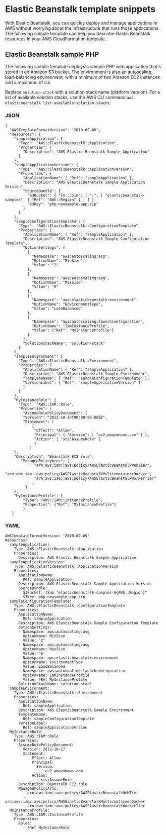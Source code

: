 # Elastic Beanstalk template snippets<a name="quickref-elasticbeanstalk"></a>

With Elastic Beanstalk, you can quickly deploy and manage applications in AWS without worrying about the infrastructure that runs those applications\. The following sample template can help you describe Elastic Beanstalk resources in your AWS CloudFormation template\.

## Elastic Beanstalk sample PHP<a name="quickref-elasticbeanstalk-sampleenv"></a>

The following sample template deploys a sample PHP web application that's stored in an Amazon S3 bucket\. The environment is also an autoscaling, load\-balancing environment, with a minimum of two Amazon EC2 instances and a maximum of six\.

Replace `solution-stack` with a solution stack name \(platform version\)\. For a list of available solution stacks, use the AWS CLI command `aws elasticbeanstalk list-available-solution-stacks`\.

### JSON<a name="quickref-elasticbeanstalk-example-1.json"></a>

```
{
  "AWSTemplateFormatVersion": "2010-09-09",
  "Resources": {
    "sampleApplication": {
      "Type": "AWS::ElasticBeanstalk::Application",
      "Properties": {
        "Description": "AWS Elastic Beanstalk Sample Application"
      }
    },
    "sampleApplicationVersion": {
      "Type": "AWS::ElasticBeanstalk::ApplicationVersion",
      "Properties": {
        "ApplicationName": { "Ref": "sampleApplication" },
        "Description": "AWS ElasticBeanstalk Sample Application Version",
        "SourceBundle": {
          "S3Bucket": { "Fn::Join": [ "-", [ "elasticbeanstalk-samples", { "Ref": "AWS::Region" } ] ] },
          "S3Key": "php-newsample-app.zip"
        }
      }
    },
    "sampleConfigurationTemplate": {
      "Type": "AWS::ElasticBeanstalk::ConfigurationTemplate",
      "Properties": {
        "ApplicationName": { "Ref": "sampleApplication" },
        "Description": "AWS ElasticBeanstalk Sample Configuration Template",
        "OptionSettings": [
          {
            "Namespace": "aws:autoscaling:asg",
            "OptionName": "MinSize",
            "Value": "2"
          },
          {
            "Namespace": "aws:autoscaling:asg",
            "OptionName": "MaxSize",
            "Value": "6"
          },
          {
            "Namespace": "aws:elasticbeanstalk:environment",
            "OptionName": "EnvironmentType",
            "Value": "LoadBalanced"
          },
          {
            "Namespace": "aws:autoscaling:launchconfiguration",
            "OptionName": "IamInstanceProfile",
            "Value": {"Ref": "MyInstanceProfile"}
          }
        ],
        "SolutionStackName": "solution-stack"
      }
    },
    "sampleEnvironment": {
      "Type": "AWS::ElasticBeanstalk::Environment",
      "Properties": {
        "ApplicationName": { "Ref": "sampleApplication" },
        "Description": "AWS ElasticBeanstalk Sample Environment",
        "TemplateName": { "Ref": "sampleConfigurationTemplate" },
        "VersionLabel": { "Ref": "sampleApplicationVersion" }
        }
      }
    },
    "MyInstanceRole": {
      "Type": "AWS::IAM::Role",
      "Properties": {
        "AssumeRolePolicyDocument": {
        "Version": "2012-10-17T00:00:00.000Z",
        "Statement": [
            {
             "Effect": "Allow",
             "Principal": { "Service": [ "ec2.amazonaws.com" ] },
             "Action": [ "sts:AssumeRole" ]
             }
           ]
    },
    "Description": "Beanstalk EC2 role",
       "ManagedPolicyArns": [
             "arn:aws:iam::aws:policy/AWSElasticBeanstalkWebTier",
             "arn:aws:iam::aws:policy/AWSElasticBeanstalkMulticontainerDocker",
             "arn:aws:iam::aws:policy/AWSElasticBeanstalkWorkerTier"
            ]
         }
    },
    "MyInstanceProfile": {
        "Type": "AWS::IAM::InstanceProfile",
        "Properties": {"Ref": "MyInstanceProfile"}
        }
   }
```

### YAML<a name="quickref-elasticbeanstalk-example-1.yaml"></a>

```
AWSTemplateFormatVersion: '2010-09-09'
Resources:
  sampleApplication:
    Type: AWS::ElasticBeanstalk::Application
    Properties:
      Description: AWS Elastic Beanstalk Sample Application
  sampleApplicationVersion:
    Type: AWS::ElasticBeanstalk::ApplicationVersion
    Properties:
      ApplicationName:
        Ref: sampleApplication
      Description: AWS ElasticBeanstalk Sample Application Version
      SourceBundle:
        S3Bucket: !Sub "elasticbeanstalk-samples-${AWS::Region}"
        S3Key: php-newsample-app.zip
  sampleConfigurationTemplate:
    Type: AWS::ElasticBeanstalk::ConfigurationTemplate
    Properties:
      ApplicationName:
        Ref: sampleApplication
      Description: AWS ElasticBeanstalk Sample Configuration Template
      OptionSettings:
      - Namespace: aws:autoscaling:asg
        OptionName: MinSize
        Value: '2'
      - Namespace: aws:autoscaling:asg
        OptionName: MaxSize
        Value: '6'
      - Namespace: aws:elasticbeanstalk:environment
        OptionName: EnvironmentType
        Value: LoadBalanced
      - Namespace: aws:autoscaling:launchconfiguration
        OptionName: IamInstanceProfile
        Value: !Ref MyInstanceProfile        
      SolutionStackName: solution-stack
  sampleEnvironment:
    Type: AWS::ElasticBeanstalk::Environment
    Properties:
      ApplicationName:
        Ref: sampleApplication
      Description: AWS ElasticBeanstalk Sample Environment
      TemplateName:
        Ref: sampleConfigurationTemplate
      VersionLabel:
        Ref: sampleApplicationVersion
  MyInstanceRole:
    Type: AWS::IAM::Role
    Properties: 
      AssumeRolePolicyDocument:
        Version: 2012-10-17
        Statement:
          - Effect: Allow
            Principal:
              Service:
                - ec2.amazonaws.com
            Action:
              - sts:AssumeRole
      Description: Beanstalk EC2 role
      ManagedPolicyArns: 
        - arn:aws:iam::aws:policy/AWSElasticBeanstalkWebTier
        - arn:aws:iam::aws:policy/AWSElasticBeanstalkMulticontainerDocker
        - arn:aws:iam::aws:policy/AWSElasticBeanstalkWorkerTier
  MyInstanceProfile:
    Type: AWS::IAM::InstanceProfile
    Properties: 
      Roles:
        - !Ref MyInstanceRole
```